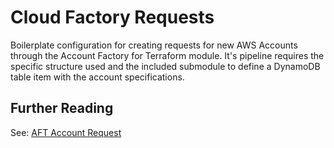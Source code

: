 # Cloud Factory Requests

Boilerplate configuration for creating requests for new AWS Accounts through the Account Factory for Terraform module. It's pipeline requires the specific structure used and the included submodule to define a DynamoDB table item with the account specifications.

## Further Reading

See: [AFT Account Request](https://github.com/aws-ia/terraform-aws-control_tower_account_factory/blob/main/sources/aft-customizations-repos/aft-account-request/README.md)